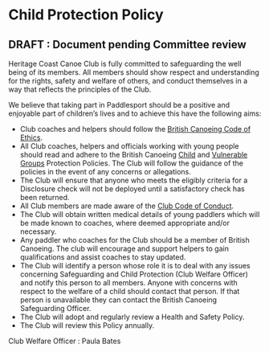# Child Protection Policy #

## DRAFT : Document pending Committee review ##

Heritage Coast Canoe Club is fully committed to safeguarding the well being of its members.
All members should show respect and understanding for the rights, safety and welfare of others, and conduct themselves in a way that reflects the principles of the Club.




We believe that taking part in Paddlesport should be a positive and enjoyable part of children’s lives and to achieve this have the following aims:

 * Club coaches and helpers should follow the [British Canoeing Code of Ethics](https://www.britishcanoeing.org.uk/uploads/documents/British-Canoeing-Code-of-Ethics-2016.pdf).
 * All Club coaches, helpers and officials working with young people should read and adhere to the British Canoeing [Child](https://www.britishcanoeing.org.uk/uploads/documents/P1-British-Canoeing-Safeguarding-Children-Policy-170117.pdf) and [Vulnerable Groups](https://www.britishcanoeing.org.uk/uploads/documents/Safeguarding/P6-British-Canoeing-Safeguarding-Adults-Policy-2905188.docx.pdf) Protection Policies. The Club will follow the guidance of the policies in the event of any concerns or allegations.
 * The Club will ensure that anyone who meets the eligibly criteria for a Disclosure check will not be deployed until a satisfactory check has been returned.
 * All Club members are made aware of the [Club Code of Conduct](/policies/code-of-conduct).
 * The Club will obtain written medical details of young paddlers which will be made known to coaches, where deemed appropriate and/or necessary.
 * Any paddler who coaches for the Club should be a member of British Canoeing. The club will encourage and support helpers to gain qualifications and assist coaches to stay updated.
 * The Club will identify a person whose role it is to deal with any issues concerning Safeguarding and Child Protection (Club Welfare Officer) and notify this person to all members. Anyone with concerns with respect to the welfare of a child should contact that person. If that person is unavailable they can contact the British Canoeing Safeguarding Officer.
 * The Club will adopt and regularly review a Health and Safety Policy.
 * The Club will review this Policy annually.


Club Welfare Officer : Paula Bates
